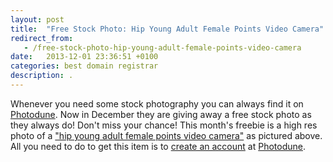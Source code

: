 ```yaml
---
layout: post
title:  "Free Stock Photo: Hip Young Adult Female Points Video Camera"
redirect_from:
   - /free-stock-photo-hip-young-adult-female-points-video-camera
date:   2013-12-01 23:36:51 +0100
categories: best domain registrar
description: .
---
```


Whenever you need some stock photography you can always find it on [Photodune](http://photodune.net/?ref=Bigideaguy "Photodune"). Now in December they are giving away a free stock photo as they always do! Don't miss your chance! This month's freebie is a high res photo of a ["hip young adult female points video camera"](http://photodune.net/item/hip-young-adult-female-points-video-camera/3952870?WT.ac=free_file&WT.seg_1=free_file&WT.z_author=Christopher_Boswell&ref=Bigideaguy "Hip Young Adult Female Points Video Camera") as pictured above. All you need to do to get this item is to [create an account](https://account.envato.com/sign_up?ref=Bigideaguy "Envato - Create an account") at [Photodune](http://photodune.net/?ref=Bigideaguy "Photodune").